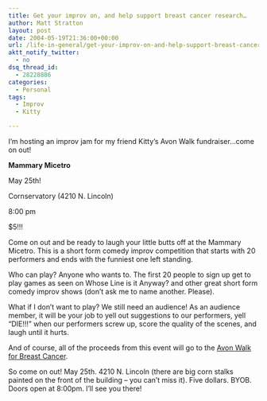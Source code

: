 ```yaml
---
title: Get your improv on, and help support breast cancer research…
author: Matt Stratton
layout: post
date: 2004-05-19T21:36:00+00:00
url: /life-in-general/get-your-improv-on-and-help-support-breast-cancer-research
aktt_notify_twitter:
  - no
dsq_thread_id:
  - 28228886
categories:
  - Personal
tags:
  - Improv
  - Kitty

---
```

I&#8217;m hosting an improv jam for my friend Kitty&#8217;s Avon Walk fundraiser&#8230;come on out!

**Mammary Micetro**

May 25th!
  
Cornservatory (4210 N. Lincoln)
  
8:00 pm
  
$5!!!

Come on out and be ready to laugh your little butts off at the Mammary Micetro. This is a short form comedy improv competition that starts with 20 performers and ends with the funniest one left standing.

Who can play? Anyone who wants to. The first 20 people to sign up get to play games as seen on Whose Line is it Anyway? and other great short form comedy improv shows (don&#8217;t ask me to name another. Please).

What if I don&#8217;t want to play? We still need an audience! As an audience member, it will be your job to yell out suggestions to our performers, yell &#8220;DIE!!!&#8221; when our performers screw up, score the quality of the scenes, and laugh until it hurts.

And of course, all of the proceeds from this event will go to the <a href="https://www.avonwalk.org/site/TR?pg=personal&fr_id=1041&px=1252279" target="_blank">Avon Walk for Breast Cancer</a>.

So come on out! May 25th. 4210 N. Lincoln (there are big corn stalks painted on the front of the building &#8211; you can&#8217;t miss it). Five dollars. BYOB. Doors open at 8:00pm. I&#8217;ll see you there!